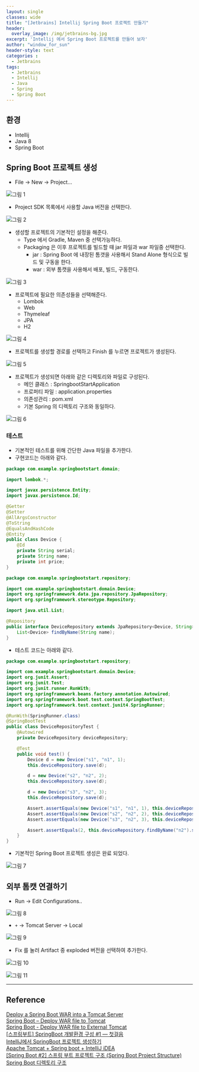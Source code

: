 ```yaml
--- 
layout: single
classes: wide
title: "[Jetbrains] Intellij Spring Boot 프로젝트 만들기"
header:
  overlay_image: /img/jetbrains-bg.jpg
excerpt: 'Intellij 에서 Spring Boot 프로젝트를 만들어 보자'
author: "window_for_sun"
header-style: text
categories :
  - Jetbrains
tags:
  - Jetbrains
  - Intellij
  - Java
  - Spring
  - Spring Boot
---  
```


## 환경
- Intellij
- Java 8
- Spring Boot

## Spring Boot 프로젝트 생성
- File -> New -> Project...

![그림 1]({{site.baseurl}}/img/jetbrains/practice-springboot-1.png)

- Project SDK 목록에서 사용할 Java 버전을 선택한다.

![그림 2]({{site.baseurl}}/img/jetbrains/practice-springboot-2.png)

- 생성할 프로젝트의 기본적인 설정을 해준다.
	- Type 에서 Gradle, Maven 중 선택가능하다.
	- Packaging 은 이후 프로젝트를 빌드할 때 jar 파일과 war 파일중 선택한다.
		- jar : Spring Boot 에 내장된 톰갯을 사용해서 Stand Alone 형식으로 빌드 및 구동을 한다.
		- war : 외부 톰캣을 사용해서 배포, 빌드, 구동한다.

![그림 3]({{site.baseurl}}/img/jetbrains/practice-springboot-3.png)

- 프로젝트에 필요한 의존성들을 선택해준다.
	- Lombok
	- Web
	- Thymeleaf
	- JPA
	- H2

![그림 4]({{site.baseurl}}/img/jetbrains/practice-springboot-4.png)

- 프로젝트를 생성할 경로를 선택하고 Finish 를 누르면 프로젝트가 생성된다.

![그림 5]({{site.baseurl}}/img/jetbrains/practice-springboot-5.png)

- 프로젝트가 생성되면 아래와 같은 디렉토리와 파일로 구성된다.
	- 메인 클래스 : SpringbootStartApplication
	- 프로퍼티 파일 : application.properties
	- 의존성관리 : pom.xml
	- 기본 Spring 의 디렉토리 구조와 동일하다.

![그림 6]({{site.baseurl}}/img/jetbrains/practice-springboot-6.png)

### 테스트

- 기본적인 테스트를 위해 간단한 Java 파일을 추가한다.
- 구현코드는 아래와 같다.

```java
package com.example.springbootstart.domain;

import lombok.*;

import javax.persistence.Entity;
import javax.persistence.Id;

@Getter
@Setter
@AllArgsConstructor
@ToString
@EqualsAndHashCode
@Entity
public class Device {
    @Id
    private String serial;
    private String name;
    private int price;
}
```  

```java
package com.example.springbootstart.repository;

import com.example.springbootstart.domain.Device;
import org.springframework.data.jpa.repository.JpaRepository;
import org.springframework.stereotype.Repository;

import java.util.List;

@Repository
public interface DeviceRepository extends JpaRepository<Device, String> {
    List<Device> findByName(String name);
}
```  

- 테스트 코드는 아래와 같다.

```java
package com.example.springbootstart.repository;

import com.example.springbootstart.domain.Device;
import org.junit.Assert;
import org.junit.Test;
import org.junit.runner.RunWith;
import org.springframework.beans.factory.annotation.Autowired;
import org.springframework.boot.test.context.SpringBootTest;
import org.springframework.test.context.junit4.SpringRunner;

@RunWith(SpringRunner.class)
@SpringBootTest
public class DeviceRepositoryTest {
    @Autowired
    private DeviceRepository deviceRepository;

    @Test
    public void test() {
        Device d = new Device("s1", "n1", 1);
        this.deviceRepository.save(d);

        d = new Device("s2", "n2", 2);
        this.deviceRepository.save(d);

        d = new Device("s3", "n2", 3);
        this.deviceRepository.save(d);

        Assert.assertEquals(new Device("s1", "n1", 1), this.deviceRepository.findById("s1").get());
        Assert.assertEquals(new Device("s2", "n2", 2), this.deviceRepository.findById("s2").get());
        Assert.assertEquals(new Device("s3", "n2", 3), this.deviceRepository.findById("s3").get());

        Assert.assertEquals(2, this.deviceRepository.findByName("n2").size());
    }
}
```  

- 기본적인 Spring Boot 프로젝트 생성은 완료 되었다.

![그림 7]({{site.baseurl}}/img/jetbrains/practice-springboot-7.png)

## 외부 톰캣 연결하기

- Run -> Edit Configurations..

![그림 8]({{site.baseurl}}/img/jetbrains/practice-springboot-8.png)

- `+` -> Tomcat Server -> Local

![그림 9]({{site.baseurl}}/img/jetbrains/practice-springboot-9.png)

- Fix 를 눌러 Artifact 중 exploded 버전을 선택하여 추가한다.

![그림 10]({{site.baseurl}}/img/jetbrains/practice-springboot-10.png)

![그림 11]({{site.baseurl}}/img/jetbrains/practice-springboot-11.png)





---
## Reference
[Deploy a Spring Boot WAR into a Tomcat Server](https://www.baeldung.com/spring-boot-war-tomcat-deploy)  
[Spring Boot – Deploy WAR file to Tomcat](https://www.mkyong.com/spring-boot/spring-boot-deploy-war-file-to-tomcat/)  
[Spring Boot - Deploy WAR file to External Tomcat](https://www.javaguides.net/2018/09/spring-boot-deploy-war-file-to-external-tomcat.html)  
[[스프링부트] SpringBoot 개발환경 구성 #1 — 첫걸음](https://medium.com/@yongkyu.jang/%EC%8A%A4%ED%94%84%EB%A7%81%EB%B6%80%ED%8A%B8-springboot-%EA%B0%9C%EB%B0%9C%ED%99%98%EA%B2%BD-%EA%B5%AC%EC%84%B1-1-%EC%B2%AB%EA%B1%B8%EC%9D%8C-2aa01e808f62)  
[IntelliJ에서 SpringBoot 프로젝트 생성하기](https://jongmin92.github.io/2018/02/04/Spring/springboot-start/)  
[Apache Tomcat + Spring boot + IntelliJ iDEA](https://duongame.tistory.com/481)  
[[Spring Boot #2] 스프링 부트 프로젝트 구조 (Spring Boot Project Structure)](https://engkimbs.tistory.com/750?category=767865)  
[Spring Boot 디렉토리 구조](http://blog.naver.com/PostView.nhn?blogId=islove8587&logNo=220953725926&parentCategoryNo=&categoryNo=44&viewDate=&isShowPopularPosts=true&from=search)  